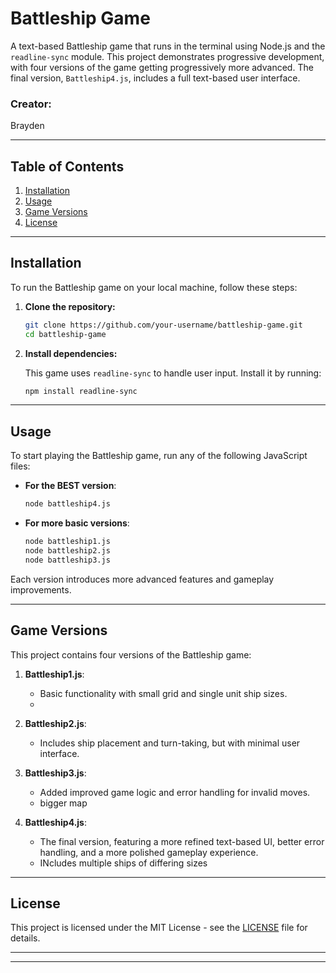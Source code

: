 # Battleship Game

A text-based Battleship game that runs in the terminal using Node.js and the `readline-sync` module. This project demonstrates progressive development, with four versions of the game getting progressively more advanced. The final version, `Battleship4.js`, includes a full text-based user interface.

### Creator:
Brayden

---

## Table of Contents

1. [Installation](#installation)
2. [Usage](#usage)
3. [Game Versions](#game-versions)
4. [License](#license)

---

## Installation

To run the Battleship game on your local machine, follow these steps:

1. **Clone the repository:**

   ```bash
   git clone https://github.com/your-username/battleship-game.git
   cd battleship-game
   ```

2. **Install dependencies:**

   This game uses `readline-sync` to handle user input. Install it by running:

   ```bash
   npm install readline-sync
   ```

---

## Usage

To start playing the Battleship game, run any of the following JavaScript files:

- **For the BEST version**:

   ```bash
   node battleship4.js
   ```

- **For more basic versions**:

   ```bash
   node battleship1.js
   node battleship2.js
   node battleship3.js
   ```

Each version introduces more advanced features and gameplay improvements. 

---

## Game Versions

This project contains four versions of the Battleship game:

1. **Battleship1.js**: 
   - Basic functionality with small grid and single unit ship sizes.
   - 

2. **Battleship2.js**:
   - Includes ship placement and turn-taking, but with minimal user interface.

3. **Battleship3.js**:
   - Added improved game logic and error handling for invalid moves.
   - bigger map

4. **Battleship4.js**:
   - The final version, featuring a more refined text-based UI, better error handling, and a more polished gameplay experience.
   - INcludes multiple ships of differing sizes

---

## License

This project is licensed under the MIT License - see the [LICENSE](LICENSE) file for details.

---


---
